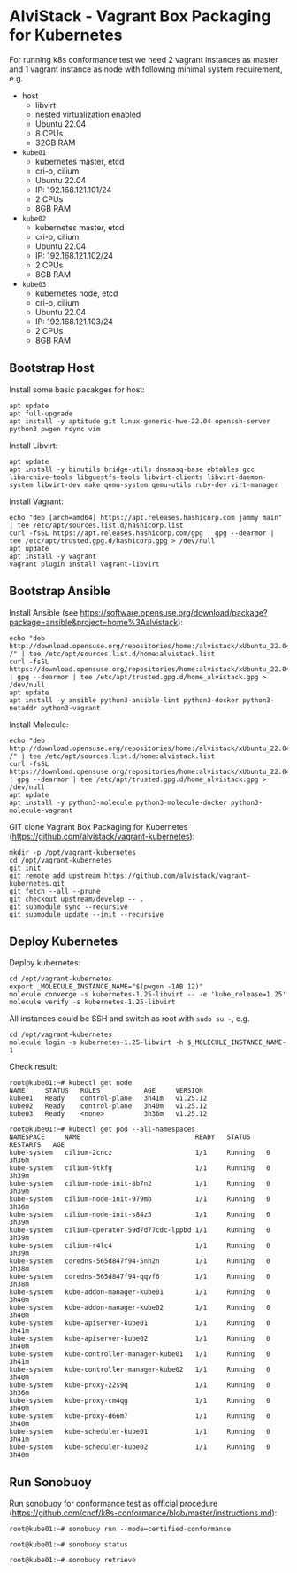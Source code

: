 # AlviStack - Vagrant Box Packaging for Kubernetes

For running k8s conformance test we need 2 vagrant instances as master
and 1 vagrant instance as node with following minimal system
requirement, e.g.

-   host
    -   libvirt
    -   nested virtualization enabled
    -   Ubuntu 22.04
    -   8 CPUs
    -   32GB RAM
-   `kube01`
    -   kubernetes master, etcd
    -   cri-o, cilium
    -   Ubuntu 22.04
    -   IP: 192.168.121.101/24
    -   2 CPUs
    -   8GB RAM
-   `kube02`
    -   kubernetes master, etcd
    -   cri-o, cilium
    -   Ubuntu 22.04
    -   IP: 192.168.121.102/24
    -   2 CPUs
    -   8GB RAM
-   `kube03`
    -   kubernetes node, etcd
    -   cri-o, cilium
    -   Ubuntu 22.04
    -   IP: 192.168.121.103/24
    -   2 CPUs
    -   8GB RAM

## Bootstrap Host

Install some basic pacakges for host:

    apt update
    apt full-upgrade
    apt install -y aptitude git linux-generic-hwe-22.04 openssh-server python3 pwgen rsync vim

Install Libvirt:

    apt update
    apt install -y binutils bridge-utils dnsmasq-base ebtables gcc libarchive-tools libguestfs-tools libvirt-clients libvirt-daemon-system libvirt-dev make qemu-system qemu-utils ruby-dev virt-manager

Install Vagrant:

    echo "deb [arch=amd64] https://apt.releases.hashicorp.com jammy main" | tee /etc/apt/sources.list.d/hashicorp.list
    curl -fsSL https://apt.releases.hashicorp.com/gpg | gpg --dearmor | tee /etc/apt/trusted.gpg.d/hashicorp.gpg > /dev/null
    apt update
    apt install -y vagrant
    vagrant plugin install vagrant-libvirt

## Bootstrap Ansible

Install Ansible (see
<https://software.opensuse.org/download/package?package=ansible&project=home%3Aalvistack>):

    echo "deb http://download.opensuse.org/repositories/home:/alvistack/xUbuntu_22.04/ /" | tee /etc/apt/sources.list.d/home:alvistack.list
    curl -fsSL https://download.opensuse.org/repositories/home:alvistack/xUbuntu_22.04/Release.key | gpg --dearmor | tee /etc/apt/trusted.gpg.d/home_alvistack.gpg > /dev/null
    apt update
    apt install -y ansible python3-ansible-lint python3-docker python3-netaddr python3-vagrant

Install Molecule:

    echo "deb http://download.opensuse.org/repositories/home:/alvistack/xUbuntu_22.04/ /" | tee /etc/apt/sources.list.d/home:alvistack.list
    curl -fsSL https://download.opensuse.org/repositories/home:alvistack/xUbuntu_22.04/Release.key | gpg --dearmor | tee /etc/apt/trusted.gpg.d/home_alvistack.gpg > /dev/null
    apt update
    apt install -y python3-molecule python3-molecule-docker python3-molecule-vagrant

GIT clone Vagrant Box Packaging for Kubernetes
(<https://github.com/alvistack/vagrant-kubernetes>):

    mkdir -p /opt/vagrant-kubernetes
    cd /opt/vagrant-kubernetes
    git init
    git remote add upstream https://github.com/alvistack/vagrant-kubernetes.git
    git fetch --all --prune
    git checkout upstream/develop -- .
    git submodule sync --recursive
    git submodule update --init --recursive

## Deploy Kubernetes

Deploy kubernetes:

    cd /opt/vagrant-kubernetes
    export _MOLECULE_INSTANCE_NAME="$(pwgen -1AB 12)"
    molecule converge -s kubernetes-1.25-libvirt -- -e 'kube_release=1.25'
    molecule verify -s kubernetes-1.25-libvirt

All instances could be SSH and switch as root with `sudo su -`, e.g.

    cd /opt/vagrant-kubernetes
    molecule login -s kubernetes-1.25-libvirt -h $_MOLECULE_INSTANCE_NAME-1

Check result:

    root@kube01:~# kubectl get node
    NAME     STATUS   ROLES           AGE     VERSION
    kube01   Ready    control-plane   3h41m   v1.25.12
    kube02   Ready    control-plane   3h40m   v1.25.12
    kube03   Ready    <none>          3h36m   v1.25.12

    root@kube01:~# kubectl get pod --all-namespaces
    NAMESPACE     NAME                             READY   STATUS    RESTARTS   AGE
    kube-system   cilium-2cncz                     1/1     Running   0          3h36m
    kube-system   cilium-9tkfg                     1/1     Running   0          3h39m
    kube-system   cilium-node-init-8b7n2           1/1     Running   0          3h39m
    kube-system   cilium-node-init-979mb           1/1     Running   0          3h36m
    kube-system   cilium-node-init-s84z5           1/1     Running   0          3h39m
    kube-system   cilium-operator-59d7d77cdc-lppbd 1/1     Running   0          3h39m
    kube-system   cilium-r4lc4                     1/1     Running   0          3h39m
    kube-system   coredns-565d847f94-5nh2n         1/1     Running   0          3h38m
    kube-system   coredns-565d847f94-qqvf6         1/1     Running   0          3h38m
    kube-system   kube-addon-manager-kube01        1/1     Running   0          3h40m
    kube-system   kube-addon-manager-kube02        1/1     Running   0          3h40m
    kube-system   kube-apiserver-kube01            1/1     Running   0          3h41m
    kube-system   kube-apiserver-kube02            1/1     Running   0          3h40m
    kube-system   kube-controller-manager-kube01   1/1     Running   0          3h41m
    kube-system   kube-controller-manager-kube02   1/1     Running   0          3h40m
    kube-system   kube-proxy-22s9q                 1/1     Running   0          3h36m
    kube-system   kube-proxy-cm4qg                 1/1     Running   0          3h40m
    kube-system   kube-proxy-d66m7                 1/1     Running   0          3h40m
    kube-system   kube-scheduler-kube01            1/1     Running   0          3h41m
    kube-system   kube-scheduler-kube02            1/1     Running   0          3h40m

## Run Sonobuoy

Run sonobuoy for conformance test as official procedure
(<https://github.com/cncf/k8s-conformance/blob/master/instructions.md>):

    root@kube01:~# sonobuoy run --mode=certified-conformance

    root@kube01:~# sonobuoy status

    root@kube01:~# sonobuoy retrieve
